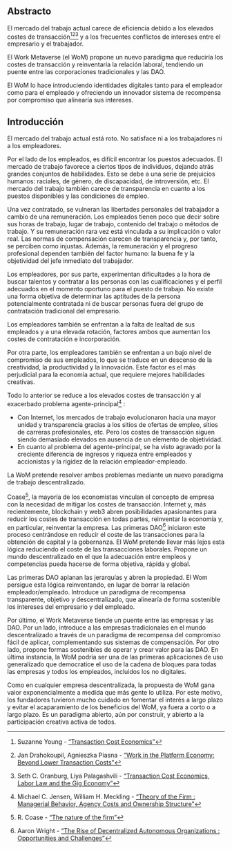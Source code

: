 

## Abstracto

El mercado del trabajo actual carece de eficiencia debido a los elevados costes de transacción[^1][^2][^3] y a los frecuentes conflictos de intereses entre el empresario y el trabajador.

El Work Metaverse (el WoM) propone un nuevo paradigma que reduciría los costes de transacción y reinventaría la relación laboral, tendiendo un puente entre las corporaciones tradicionales y las DAO.

El WoM lo hace introduciendo identidades digitales tanto para el empleador como para el empleado y ofreciendo un innovador sistema de recompensa por compromiso que alinearía sus intereses.

## Introducción

El mercado del trabajo actual está roto. No satisface ni a los trabajadores ni a los empleadores.

Por el lado de los empleados, es difícil encontrar los puestos adecuados. El mercado de trabajo favorece a ciertos tipos de individuos, dejando atrás grandes conjuntos de habilidades. Esto se debe a una serie de prejuicios humanos: raciales, de género, de discapacidad, de introversión, etc. El mercado del trabajo también carece de transparencia en cuanto a los puestos disponibles y las condiciones de empleo.

Una vez contratado, se vulneran las libertades personales del trabajador a cambio de una remuneración. Los empleados tienen poco que decir sobre sus horas de trabajo, lugar de trabajo, contenido del trabajo o métodos de trabajo. Y su remuneración rara vez está vinculada a su implicación o valor real. Las normas de compensación carecen de transparencia y, por tanto, se perciben como injustas. Además, la remuneración y el progreso profesional dependen también del factor humano: la buena fe y la objetividad del jefe inmediato del trabajador.

Los empleadores, por sus parte, experimentan dificultades a la hora de buscar talentos y contratar a las personas con las cualificaciones y el perfil adecuados en el momento oportuno para el puesto de trabajo. No existe una forma objetiva de determinar las aptitudes de la persona potencialmente contratada ni de buscar personas fuera del grupo de contratación tradicional del empresario.

Los empleadores también se enfrentan a la falta de lealtad de sus empleados y a una elevada rotación, factores ambos que aumentan los costes de contratación e incorporación.

Por otra parte, los empleadores también se enfrentan a un bajo nivel de compromiso de sus empleados, lo que se traduce en un descenso de la creatividad, la productividad y la innovación. Este factor es el más perjudicial para la economía actual, que requiere mejores habilidades creativas.

Todo lo anterior se reduce a los elevados costes de transacción y al exacerbado problema agente-principal[^4] :

- Con Internet, los mercados de trabajo evolucionaron hacia una mayor unidad y transparencia gracias a los sitios de ofertas de empleo, sitios de carreras profesionales, etc. Pero los costes de transacción siguen siendo demasiado elevados en ausencia de un elemento de objetividad.
- En cuanto al problema del agente-principal, se ha visto agravado por la creciente diferencia de ingresos y riqueza entre empleados y accionistas y la rigidez de la relación empleador-empleado.

La WoM pretende resolver ambos problemas mediante un nuevo paradigma de trabajo descentralizado.

Coase[^5], la mayoría de los economistas vinculan el concepto de empresa con la necesidad de mitigar los costes de transacción. Internet y, más recientemente, blockchain y web3 abren posibilidades apasionantes para reducir los costes de transacción en todas partes, reinventar la economía y, en particular, reinventar la empresa. Las primeras DAO[^6] iniciaron este proceso centrándose en reducir el coste de las transacciones para la obtención de capital y la gobernanza. El WoM pretende llevar más lejos esta lógica reduciendo el coste de las transacciones laborales. Propone un mundo descentralizado en el que la adecuación entre empleos y competencias pueda hacerse de forma objetiva, rápida y global.

Las primeras DAO aplanan las jerarquías y abren la propiedad. El Wom persigue esta lógica reinventando, en lugar de borrar la relación empleador/empleado. Introduce un paradigma de recompensa transparente, objetivo y descentralizado, que alinearía de forma sostenible los intereses del empresario y del empleado.

Por último, el Work Metaverse tiende un puente entre las empresas y las DAO. Por un lado, introduce a las empresas tradicionales en el mundo descentralizado a través de un paradigma de recompensa del compromiso fácil de aplicar, complementando sus sistemas de compensación. Por otro lado, propone formas sostenibles de operar y crear valor para las DAO. En última instancia, la WoM podría ser una de las primeras aplicaciones de uso generalizado que democratice el uso de la cadena de bloques para todas las empresas y todos los empleados, incluidos los no digitales.

Como en cualquier empresa descentralizada, la propuesta de WoM gana valor exponencialmente a medida que más gente lo utiliza. Por este motivo, los fundadores tuvieron mucho cuidado en fomentar el interés a largo plazo y evitar el acaparamiento de los beneficios del WoM, ya fuera a corto o a largo plazo. Es un paradigma abierto, aún por construir, y abierto a la participación creativa activa de todos.


[^1]: Suzanne Young - [“Transaction Cost Economics”](https://www.academia.edu/24703426/Transaction_Cost_Economics)
[^2]: Jan Drahokoupil, Agnieszka Piasna - [“Work in the Platform Economy: Beyond Lower Transaction Costs”](https://www.intereconomics.eu/contents/year/2017/number/6/article/work-in-the-platform-economy-beyond-lower-transaction-costs.html)
[^3]: Seth C. Oranburg, Liya Palagashvili - [“Transaction Cost Economics, Labor Law and the Gig Economy”](https://dsc.duq.edu/cgi/viewcontent.cgi?article=1115&context=law-faculty-scholarship)
[^4]: Michael C. Jensen, William H. Meckling - [“Theory of the Firm : Managerial Behavior, Agency Costs and Ownership Structure”](https://www.sfu.ca/~wainwrig/Econ400/jensen-meckling.pdf)
[^5]: R. Coase - [“The nature of the firm”](http://econdse.org/wp-content/uploads/2014/09/firm-coase.pdf)
[^6]: Aaron Wright - [“The Rise of Decentralized Autonomous Organizations : Opportunities and Challenges”](https://stanford-jblp.pubpub.org/pub/rise-of-daos/release/1)

